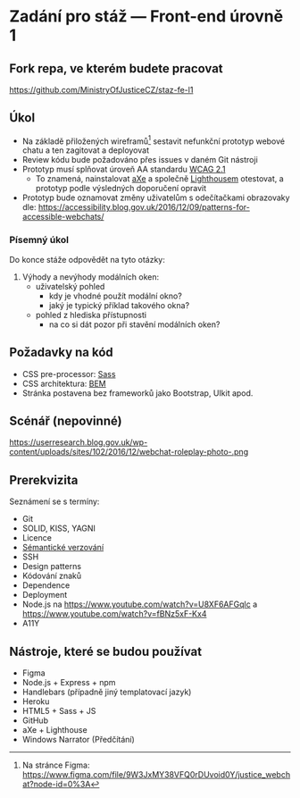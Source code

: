 # Zadání pro stáž — Front-end úrovně 1

## Fork repa, ve kterém budete pracovat
https://github.com/MinistryOfJusticeCZ/staz-fe-l1

## Úkol

- Na základě přiložených wireframů[^1] sestavit nefunkční prototyp webové chatu a ten zagitovat a deployovat
- Review kódu bude požadováno přes issues v daném Git nástroji
- Prototyp musí splňovat úroveň AA standardu [WCAG 2.1](https://www.w3.org/TR/WCAG21/)
  - To znamená, nainstalovat [aXe](https://addons.mozilla.org/en-US/firefox/addon/axe-devtools/) a společně [Lighthousem](https://developers.google.com/web/tools/lighthouse) otestovat, a prototyp podle výsledných doporučení opravit
- Prototyp bude oznamovat změny uživatelům s odečítačkami obrazovaky dle: https://accessibility.blog.gov.uk/2016/12/09/patterns-for-accessible-webchats/

### Písemný úkol
Do konce stáže odpovědět na tyto otázky:

1. Výhody a nevýhody modálních oken:
    - uživatelský pohled
      - kdy je vhodné použít modální okno?
      - jaký je typický příklad takového okna?
    - pohled z hlediska přístupnosti
      - na co si dát pozor při stavění modálních oken?

## Požadavky na kód

- CSS pre-processor: [Sass](https://www.itnetwork.cz/html-css/webove-portfolio/tutorial-moderni-webove-portfolio-sass)
- CSS architektura: [BEM](https://jecas.cz/bem)
- Stránka postavena bez frameworků jako Bootstrap, UIkit apod.

## Scénář (nepovinné)
https://userresearch.blog.gov.uk/wp-content/uploads/sites/102/2016/12/webchat-roleplay-photo-.png

## Prerekvizita

Seznámení se s termíny:

- Git
- SOLID, KISS, YAGNI
- Licence
- [Sémantické verzování](https://semver.org/lang/cs/)
- SSH
- Design patterns
- Kódování znaků
- Dependence
- Deployment
- Node.js na https://www.youtube.com/watch?v=U8XF6AFGqlc a https://www.youtube.com/watch?v=fBNz5xF-Kx4
- A11Y

## Nástroje, které se budou používat

- Figma
- Node.js + Express + npm
- Handlebars (případně jiný templatovací jazyk)
- Heroku
- HTML5 + Sass + JS
- GitHub
- aXe + Lighthouse
- Windows Narrator (Předčítání)

[^1]: Na stránce Figma: https://www.figma.com/file/9W3JxMY38VFQ0rDUvoid0Y/justice_webchat?node-id=0%3A


